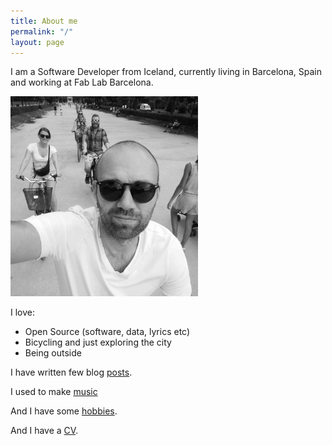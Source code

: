 ```yaml
---
title: About me
permalink: "/"
layout: page
---
```



I am a Software Developer from Iceland, currently living in Barcelona, Spain and working at Fab Lab Barcelona.

<img src="/assets/selfie_bike_bw.jpg" class="img-fluid" width="300"/>

I love:
* Open Source (software, data, lyrics etc)
* Bicycling and just exploring the city
* Being outside

I have written few blog [posts](/posts).

I used to make [music](/music)

And I have some [hobbies](/hobby).

And I have a [CV](/cv).

